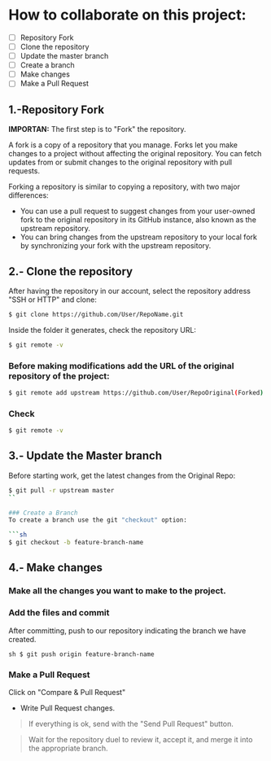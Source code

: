 # How to collaborate on this project: 

- [ ] Repository Fork
- [ ] Clone the repository
- [ ] Update the master branch
- [ ] Create a branch
- [ ] Make changes
- [ ] Make a Pull Request

## 1.-Repository Fork

**IMPORTAN:** The first step is to "Fork" the repository.

A fork is a copy of a repository that you manage. Forks let you make changes to a 
project without affecting the original repository. You can fetch updates from or 
submit changes to the original repository with pull requests.

Forking a repository is similar to copying a repository, with two major differences:

* You can use a pull request to suggest changes from your user-owned fork to the original repository in its GitHub instance, also known as the upstream repository.
* You can bring changes from the upstream repository to your local fork by synchronizing your fork with the upstream repository.



## 2.- Clone the repository

After having the repository in our account, select the repository address "SSH or HTTP" and clone:

```sh
$ git clone https://github.com/User/RepoName.git
```

Inside the folder it generates, check the repository URL:

```sh
$ git remote -v
```

### Before making modifications add the URL of the original repository of the project:

```sh
$ git remote add upstream https://github.com/User/RepoOriginal(Forked)
```

### Check

```sh
$ git remote -v
```


## 3.- Update the Master branch
Before starting work, get the latest changes from the Original Repo:

```sh
$ git pull -r upstream master
``

### Create a Branch
To create a branch use the git "checkout" option:

```sh
$ git checkout -b feature-branch-name
```


## 4.- Make changes

### Make all the changes you want to make to the project.

### Add the files and commit

After committing, push to our repository indicating the branch we have created.

``sh
$ git push origin feature-branch-name
``

### Make a Pull Request

Click on "Compare & Pull Request"


* Write Pull Request changes.

>If everything is ok, send with the "Send Pull Request" button.

>Wait for the repository duel to review it, accept it, and merge it into the appropriate branch.
